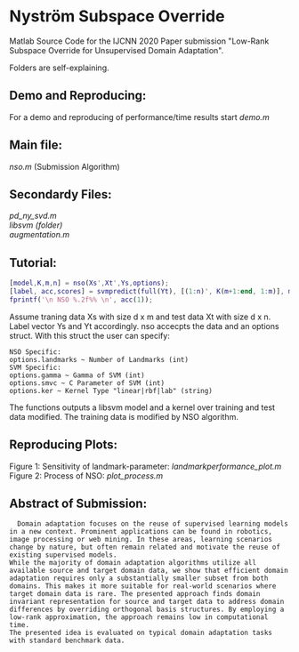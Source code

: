 # Nyström Subspace Override
Matlab Source Code for the IJCNN 2020 Paper submission "Low-Rank Subspace Override for Unsupervised Domain Adaptation". 

Folders are self-explaining. 

## Demo and Reproducing:
For a demo and reproducing of performance/time results start
_demo.m_

## Main file:
_nso.m_ (Submission Algorithm)

## Secondardy Files:
_pd_ny_svd.m_<br/>
_libsvm (folder)_<br/>
_augmentation.m_
 
## Tutorial:
```matlab 
[model,K,m,n] = nso(Xs',Xt',Ys,options);
[label, acc,scores] = svmpredict(full(Yt), [(1:n)', K(m+1:end, 1:m)], model);
fprintf('\n NSO %.2f%% \n', acc(1));
```
Assume traning data Xs with size d x m and test data Xt with size d x n. Label vector Ys and Yt accordingly. 
nso accecpts the data and an options struct. With this struct the user can specify:
```
NSO Specific:
options.landmarks ~ Number of Landmarks (int)
SVM Specific: 
options.gamma ~ Gamma of SVM (int)
options.smvc ~ C Parameter of SVM (int)
options.ker ~ Kernel Type "linear|rbf|lab" (string)
```
The functions outputs a libsvm model and a kernel over training and test data modified. The training data is modified by NSO algorithm. <br/>
## Reproducing Plots:
Figure 1: Sensitivity of landmark-parameter: _landmarkperformance_plot.m_<br/>
Figure 2: Process of NSO: _plot_process.m_


## Abstract of Submission:
      Domain adaptation focuses on the reuse of supervised learning models in a new context. Prominent applications can be found in robotics, image processing or web mining. In these areas, learning scenarios change by nature, but often remain related and motivate the reuse of existing supervised models.
    While the majority of domain adaptation algorithms utilize all available source and target domain data, we show that efficient domain adaptation requires only a substantially smaller subset from both domains. This makes it more suitable for real-world scenarios where target domain data is rare. The presented approach finds domain invariant representation for source and target data to address domain differences by overriding orthogonal basis structures. By employing a low-rank approximation, the approach remains low in computational time. 
    The presented idea is evaluated on typical domain adaptation tasks with standard benchmark data.
